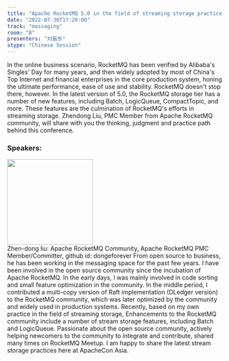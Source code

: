 ```yaml
---
title: "Apache RocketMQ 5.0 in the field of streaming storage practice and exploration"
date: "2022-07-30T17:20:00"
track: "messaging"
room: "B"
presenters: "刘振东"
stype: "Chinese Session"
---
```

In the online business scenario, RocketMQ has been verified by Alibaba's Singles' Day for many years, and then widely adopted by most of China's Top Internet and financial enterprises in the core production system, honing the ultimate performance, ease of use and stability. RocketMQ doesn't stop there, however. In the latest version of 5.0, the RocketMQ storage tier has a number of new features, including Batch, LogicQueue, CompactTopic, and more. These features are the culmination of RocketMQ's efforts in streaming storage. Zhendong Liu, PMC Member from Apache RocketMQ community, will share with you the thinking, judgment and practice path behind this conference.
 ### Speakers: 
 <img src="images/speaker/1160.png" width="200" /><br>Zhen-dong liu: Apache RocketMQ  Community, Apache RocketMQ PMC Member/Committer, github id: dongeforever
From open source to business, he has been working in the messaging space for the past few years. I have been involved in the open source community since the incubation of Apache RocketMQ. In the early days, I was mainly involved in code sorting and small feature optimization in the community. In the middle period, I contributed a multi-copy version of Raft implementation (DLedger version) to the RocketMQ community, which was later optimized by the community and widely used in production systems. Recently, based on my own practice in the field of streaming storage, Enhancements to the RocketMQ community include a number of stream storage features, including Batch and LogicQueue. Passionate about the open source community, actively helping newcomers to the community to integrate and contribute, shared many times on RocketMQ Meetup. I am happy to share the latest stream storage practices here at ApacheCon Asia.

 